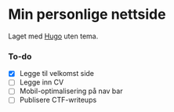 # Min personlige nettside

Laget med [Hugo](https://gohugo.io/) uten tema.


### To-do
- [x] Legge til velkomst side
- [ ] Legge inn CV
- [ ] Mobil-optimalisering på nav bar
- [ ] Publisere CTF-writeups